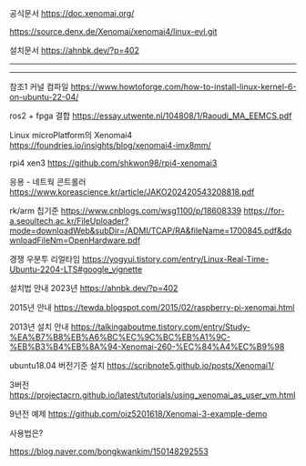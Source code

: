 공식문서
https://doc.xenomai.org/

https://source.denx.de/Xenomai/xenomai4/linux-evl.git

설치문서
https://ahnbk.dev/?p=402


------






------

참조1 커널 컴파일
https://www.howtoforge.com/how-to-install-linux-kernel-6-on-ubuntu-22-04/



ros2 + fpga 결합
https://essay.utwente.nl/104808/1/Raoudi_MA_EEMCS.pdf

Linux microPlatform의 Xenomai4
https://foundries.io/insights/blog/xenomai4-imx8mm/


rpi4 xen3
https://github.com/shkwon98/rpi4-xenomai3

응용 - 네트웍 콘트롤러
https://www.koreascience.kr/article/JAKO202420543208818.pdf

rk/arm 칩기준 
https://www.cnblogs.com/wsg1100/p/18608339
https://for-a.seoultech.ac.kr/FileUploader?mode=downloadWeb&subDir=/ADMI/TCAP/RA&fileName=1700845.pdf&downloadFileNm=OpenHardware.pdf

경쟁 우분투 리얼타임
https://yogyui.tistory.com/entry/Linux-Real-Time-Ubuntu-2204-LTS#google_vignette



설치법 안내 2023년
https://ahnbk.dev/?p=402

2015년 안내
https://tewda.blogspot.com/2015/02/raspberry-pi-xenomai.html

2013년 설치 안내
https://talkingaboutme.tistory.com/entry/Study-%EA%B7%B8%EB%A6%BC%EC%9C%BC%EB%A1%9C-%EB%B3%B4%EB%8A%94-Xenomai-260-%EC%84%A4%EC%B9%98

ubuntu18.04 버전기준 설치
https://scribnote5.github.io/posts/Xenomai1/


3버전
https://projectacrn.github.io/latest/tutorials/using_xenomai_as_user_vm.html




9년전 예제
https://github.com/oiz5201618/Xenomai-3-example-demo





사용법은?




https://blog.naver.com/bongkwankim/150148292553
